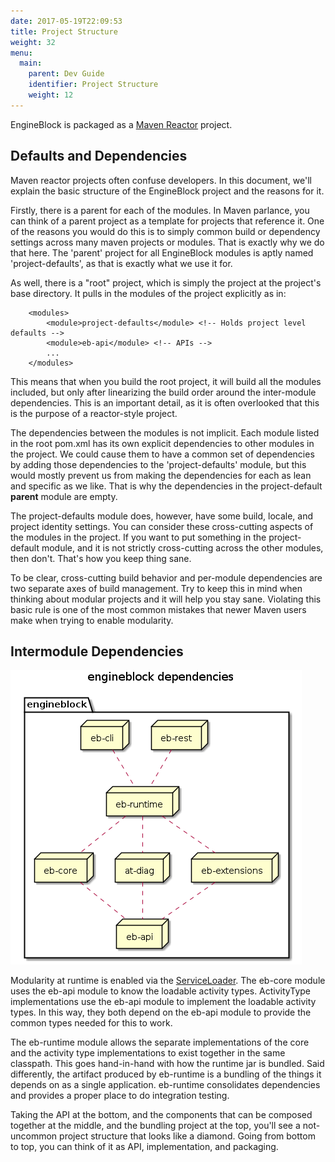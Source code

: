 ```yaml
---
date: 2017-05-19T22:09:53
title: Project Structure
weight: 32
menu:
  main:
    parent: Dev Guide
    identifier: Project Structure
    weight: 12
---
```


EngineBlock is packaged as a 
[Maven Reactor](https://maven.apache.org/guides/mini/guide-multiple-modules.html) project.

## Defaults and Dependencies

Maven reactor projects often confuse developers. In this document, we'll explain
the basic structure of the EngineBlock project and the reasons for it.

Firstly, there is a parent for each of the modules. In Maven parlance, you can
think of a parent project as a template for projects that reference it. One of
the reasons you would do this is to simply common build or dependency settings
across many maven projects or modules. That is exactly why we do that here. The
'parent' project for all EngineBlock modules is aptly named 'project-defaults',
as that is exactly what we use it for.

As well, there is a "root" project, which is simply the project at the project's
base directory. It pulls in the modules of the project explicitly as in:

~~~
    <modules>
        <module>project-defaults</module> <!-- Holds project level defaults -->
        <module>eb-api</module> <!-- APIs -->
        ...
    </modules>
~~~

This means that when you build the root project, it will build all the modules
included, but only after linearizing the build order around the inter-module
dependencies. This is an important detail, as it is often overlooked that this
is the purpose of a reactor-style project.

The dependencies between the modules is not implicit. Each module listed in the
root pom.xml has its own explicit dependencies to other modules in the project.
We could cause them to have a common set of dependencies by adding those
dependencies to the 'project-defaults' module, but this would mostly prevent us
from making the dependencies for each as lean and specific as we like. That is
why the dependencies in the project-default **parent** module are empty.

The project-defaults module does, however, have some build, locale, and project
identity settings. You can consider these cross-cutting aspects of the modules
in the project. If you want to put something in the project-default module, and
it is not strictly cross-cutting across the other modules, then don't. That's
how you keep thing sane.

To be clear, cross-cutting build behavior and per-module dependencies are two
separate axes of build management. Try to keep this in mind when thinking about
modular projects and it will help you stay sane. Violating this basic rule is
one of the most common mistakes that newer Maven users make when trying to
enable modularity.

## Intermodule Dependencies

![Project Structure](../../original/diagrams/project_structure.png)

Modularity at runtime is enabled via the
[ServiceLoader](https://docs.oracle.com/javase/8/docs/api/java/util/ServiceLoader.html).
The eb-core module uses the eb-api module to know the loadable activity types.
ActivityType implementations use the eb-api module to implement the loadable
activity types. In this way, they both depend on the eb-api module to provide
the common types needed for this to work.

The eb-runtime module allows the separate implementations of the core and the
activity type implementations to exist together in the same classpath. This goes
hand-in-hand with how the runtime jar is bundled. Said differently, the artifact
produced by eb-runtime is a bundling of the things it depends on as a single
application. eb-runtime consolidates dependencies and provides a proper place to
do integration testing.

Taking the API at the bottom, and the components that can be composed together
at the middle, and the bundling project at the top, you'll see a not-uncommon
project structure that looks like a diamond. Going from bottom to top, you can
think of it as API, implementation, and packaging.
